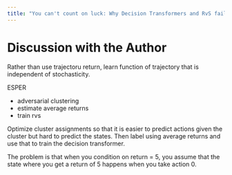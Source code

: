 ```yaml
---
title: "You can't count on luck: Why Decision Transformers and RvS fail in Stochastic Environments"
---
```

# Discussion with the Author


Rather than use trajectoru return, learn function of trajectory that is independent of stochasticity.

ESPER
- adversarial clustering
- estimate average returns
- train rvs


Optimize cluster assignments so that it is easier to predict actions given the cluster but hard to predict the states. Then label using average returns and use that to train the decision transformer.


The problem is that when you condition on return = 5, you assume that the state where you get a return of 5 happens when you take action 0.